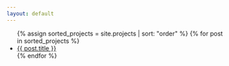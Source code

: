 ```yaml
---
layout: default
---
```

<ul>
  {% assign sorted_projects = site.projects | sort: "order" %}
  {% for post in sorted_projects %}
    <li>
      <a href="{{ post.url }}">{{ post.title }}</a>
    </li>
  {% endfor %}
</ul>
